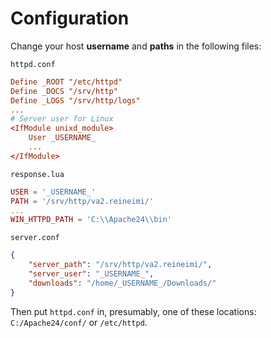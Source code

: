 # Configuration
Change your host **username** and **paths** in the following files:

`httpd.conf`
```conf
Define _ROOT "/etc/httpd"
Define _DOCS "/srv/http"
Define _LOGS "/srv/http/logs"
...
# Server user for Linux
<IfModule unixd_module>
	User _USERNAME_
	...
</IfModule>
```

`response.lua`
```lua
USER = '_USERNAME_'
PATH = '/srv/http/va2.reineimi/'
...
WIN_HTTPD_PATH = 'C:\\Apache24\\bin'
```

`server.conf`
```json
{
	"server_path": "/srv/http/va2.reineimi/",
	"server_user": "_USERNAME_",
	"downloads": "/home/_USERNAME_/Downloads/"
}
```

Then put `httpd.conf` in, presumably, one of these locations: `C:/Apache24/conf/` or `/etc/httpd`.

